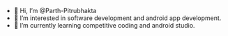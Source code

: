- 👋 Hi, I’m @Parth-Pitrubhakta
- 👀 I’m interested in software development and android app development.
- 🌱 I’m currently learning competitive coding and android studio.

<!---
Parth-Pitrubhakta/Parth-Pitrubhakta is a ✨ special ✨ repository because its `README.md` (this file) appears on your GitHub profile.
You can click the Preview link to take a look at your changes.
--->
